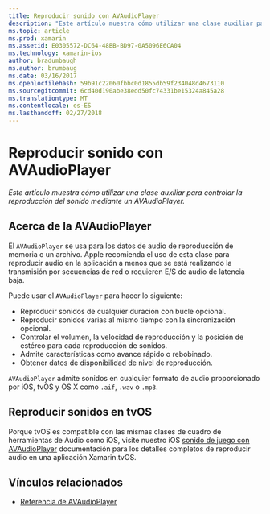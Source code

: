 ```yaml
---
title: Reproducir sonido con AVAudioPlayer
description: "Este artículo muestra cómo utilizar una clase auxiliar para controlar la reproducción del sonido mediante un AVAudioPlayer."
ms.topic: article
ms.prod: xamarin
ms.assetid: E0305572-DC64-48BB-BD97-0A5096E6CA04
ms.technology: xamarin-ios
author: bradumbaugh
ms.author: brumbaug
ms.date: 03/16/2017
ms.openlocfilehash: 59b91c22060fbbc0d1855db59f234048d4673110
ms.sourcegitcommit: 6cd40d190abe38edd50fc74331be15324a845a28
ms.translationtype: MT
ms.contentlocale: es-ES
ms.lasthandoff: 02/27/2018
---
```

# <a name="playing-sound-with-avaudioplayer"></a>Reproducir sonido con AVAudioPlayer

_Este artículo muestra cómo utilizar una clase auxiliar para controlar la reproducción del sonido mediante un AVAudioPlayer._

## <a name="about-the-avaudioplayer"></a>Acerca de la AVAudioPlayer

El `AVAudioPlayer` se usa para los datos de audio de reproducción de memoria o un archivo. Apple recomienda el uso de esta clase para reproducir audio en la aplicación a menos que se está realizando la transmisión por secuencias de red o requieren E/S de audio de latencia baja.

Puede usar el `AVAudioPlayer` para hacer lo siguiente:

- Reproducir sonidos de cualquier duración con bucle opcional.
- Reproducir sonidos varias al mismo tiempo con la sincronización opcional.
- Controlar el volumen, la velocidad de reproducción y la posición de estéreo para cada reproducción de sonidos.
- Admite características como avance rápido o rebobinado.
- Obtener datos de disponibilidad de nivel de reproducción.

`AVAudioPlayer` admite sonidos en cualquier formato de audio proporcionado por iOS, tvOS y OS X como `.aif`, `.wav` o `.mp3`.

## <a name="playing-sounds-in-tvos"></a>Reproducir sonidos en tvOS

Porque tvOS es compatible con las mismas clases de cuadro de herramientas de Audio como iOS, visite nuestro iOS [sonido de juego con AVAudioPlayer](http://developer.xamarin.com/recipes/ios/media/sound/avaudioplayer/) documentación para los detalles completos de reproducir audio en una aplicación Xamarin.tvOS.



## <a name="related-links"></a>Vínculos relacionados

- [Referencia de AVAudioPlayer](https://developer.apple.com/library/ios/documentation/AVFoundation/Reference/AVAudioPlayerClassReference/)
